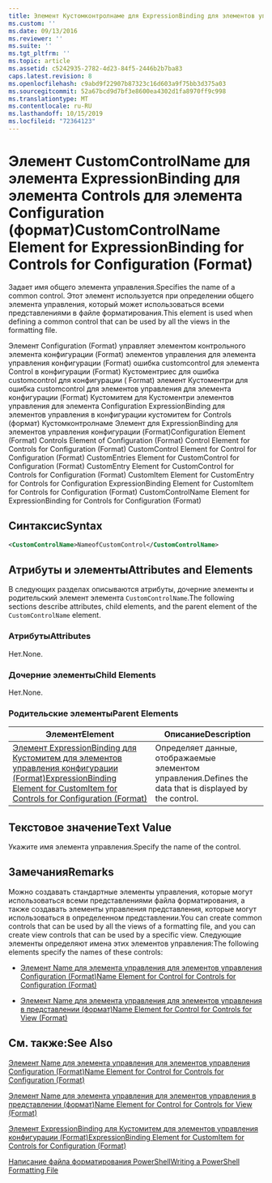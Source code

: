 ```yaml
---
title: Элемент Кустомконтролнаме для ExpressionBinding для элементов управления конфигурации (Format) | Документация Майкрософт
ms.custom: ''
ms.date: 09/13/2016
ms.reviewer: ''
ms.suite: ''
ms.tgt_pltfrm: ''
ms.topic: article
ms.assetid: c5242935-2782-4d23-84f5-2446b2b7ba83
caps.latest.revision: 8
ms.openlocfilehash: c9abd9f22907b87323c16d603a9f75bb3d375a03
ms.sourcegitcommit: 52a67bcd9d7bf3e8600ea4302d1fa8970ff9c998
ms.translationtype: MT
ms.contentlocale: ru-RU
ms.lasthandoff: 10/15/2019
ms.locfileid: "72364123"
---
```

# <a name="customcontrolname-element-for-expressionbinding-for-controls-for-configuration-format"></a><span data-ttu-id="f3ec0-102">Элемент CustomControlName для элемента ExpressionBinding для элемента Controls для элемента Configuration (формат)</span><span class="sxs-lookup"><span data-stu-id="f3ec0-102">CustomControlName Element for ExpressionBinding for Controls for Configuration (Format)</span></span>

<span data-ttu-id="f3ec0-103">Задает имя общего элемента управления.</span><span class="sxs-lookup"><span data-stu-id="f3ec0-103">Specifies the name of a common control.</span></span> <span data-ttu-id="f3ec0-104">Этот элемент используется при определении общего элемента управления, который может использоваться всеми представлениями в файле форматирования.</span><span class="sxs-lookup"><span data-stu-id="f3ec0-104">This element is used when defining a common control that can be used by all the views in the formatting file.</span></span>

<span data-ttu-id="f3ec0-105">Элемент Configuration (Format) управляет элементом контрольного элемента конфигурации (Format) элементов управления для элемента управления конфигурации (Format) ошибка customcontrol для элемента Control в конфигурации (Format) Кустоментриес для ошибка customcontrol для конфигурации ( Format) элемент Кустоментри для ошибка customcontrol для элементов управления для элемента конфигурации (Format) Кустомитем для Кустоментри элементов управления для элемента Configuration ExpressionBinding для элементов управления в конфигурации кустомитем for Controls (формат) Кустомконтролнаме Элемент для ExpressionBinding для элементов управления конфигурации (Format)</span><span class="sxs-lookup"><span data-stu-id="f3ec0-105">Configuration Element (Format) Controls Element of Configuration (Format) Control Element for Controls for Configuration (Format) CustomControl Element for Control for Configuration (Format) CustomEntries Element for CustomControl for Configuration (Format) CustomEntry Element for CustomControl for Controls for Configuration (Format) CustomItem Element for CustomEntry for Controls for Configuration ExpressionBinding Element for CustomItem for Controls for Configuration (Format) CustomControlName Element for ExpressionBinding for Controls for Configuration (Format)</span></span>

## <a name="syntax"></a><span data-ttu-id="f3ec0-106">Синтаксис</span><span class="sxs-lookup"><span data-stu-id="f3ec0-106">Syntax</span></span>

```xml
<CustomControlName>NameofCustomControl</CustomControlName>
```

## <a name="attributes-and-elements"></a><span data-ttu-id="f3ec0-107">Атрибуты и элементы</span><span class="sxs-lookup"><span data-stu-id="f3ec0-107">Attributes and Elements</span></span>

<span data-ttu-id="f3ec0-108">В следующих разделах описываются атрибуты, дочерние элементы и родительский элемент элемента `CustomControlName`.</span><span class="sxs-lookup"><span data-stu-id="f3ec0-108">The following sections describe attributes, child elements, and the parent element of the `CustomControlName` element.</span></span>

### <a name="attributes"></a><span data-ttu-id="f3ec0-109">Атрибуты</span><span class="sxs-lookup"><span data-stu-id="f3ec0-109">Attributes</span></span>

<span data-ttu-id="f3ec0-110">Нет.</span><span class="sxs-lookup"><span data-stu-id="f3ec0-110">None.</span></span>

### <a name="child-elements"></a><span data-ttu-id="f3ec0-111">Дочерние элементы</span><span class="sxs-lookup"><span data-stu-id="f3ec0-111">Child Elements</span></span>

<span data-ttu-id="f3ec0-112">Нет.</span><span class="sxs-lookup"><span data-stu-id="f3ec0-112">None.</span></span>

### <a name="parent-elements"></a><span data-ttu-id="f3ec0-113">Родительские элементы</span><span class="sxs-lookup"><span data-stu-id="f3ec0-113">Parent Elements</span></span>

|<span data-ttu-id="f3ec0-114">Элемент</span><span class="sxs-lookup"><span data-stu-id="f3ec0-114">Element</span></span>|<span data-ttu-id="f3ec0-115">Описание</span><span class="sxs-lookup"><span data-stu-id="f3ec0-115">Description</span></span>|
|-------------|-----------------|
|[<span data-ttu-id="f3ec0-116">Элемент ExpressionBinding для Кустомитем для элементов управления конфигурации (Format)</span><span class="sxs-lookup"><span data-stu-id="f3ec0-116">ExpressionBinding Element for CustomItem for Controls for Configuration (Format)</span></span>](./expressionbinding-element-for-customitem-for-controls-for-configuration-format.md)|<span data-ttu-id="f3ec0-117">Определяет данные, отображаемые элементом управления.</span><span class="sxs-lookup"><span data-stu-id="f3ec0-117">Defines the data that is displayed by the control.</span></span>|

## <a name="text-value"></a><span data-ttu-id="f3ec0-118">Текстовое значение</span><span class="sxs-lookup"><span data-stu-id="f3ec0-118">Text Value</span></span>

<span data-ttu-id="f3ec0-119">Укажите имя элемента управления.</span><span class="sxs-lookup"><span data-stu-id="f3ec0-119">Specify the name of the control.</span></span>

## <a name="remarks"></a><span data-ttu-id="f3ec0-120">Замечания</span><span class="sxs-lookup"><span data-stu-id="f3ec0-120">Remarks</span></span>

<span data-ttu-id="f3ec0-121">Можно создавать стандартные элементы управления, которые могут использоваться всеми представлениями файла форматирования, а также создавать элементы управления представления, которые могут использоваться в определенном представлении.</span><span class="sxs-lookup"><span data-stu-id="f3ec0-121">You can create common controls that can be used by all the views of a formatting file, and you can create view controls that can be used by a specific view.</span></span> <span data-ttu-id="f3ec0-122">Следующие элементы определяют имена этих элементов управления:</span><span class="sxs-lookup"><span data-stu-id="f3ec0-122">The following elements specify the names of these controls:</span></span>

- [<span data-ttu-id="f3ec0-123">Элемент Name для элемента управления для элементов управления Configuration (Format)</span><span class="sxs-lookup"><span data-stu-id="f3ec0-123">Name Element for Control for Controls for Configuration (Format)</span></span>](./name-element-for-control-for-controls-for-configuration-format.md)

- [<span data-ttu-id="f3ec0-124">Элемент Name для элемента управления для элементов управления в представлении (формат)</span><span class="sxs-lookup"><span data-stu-id="f3ec0-124">Name Element for Control for Controls for View (Format)</span></span>](./name-element-for-control-for-controls-for-view-format.md)

## <a name="see-also"></a><span data-ttu-id="f3ec0-125">См. также:</span><span class="sxs-lookup"><span data-stu-id="f3ec0-125">See Also</span></span>

[<span data-ttu-id="f3ec0-126">Элемент Name для элемента управления для элементов управления Configuration (Format)</span><span class="sxs-lookup"><span data-stu-id="f3ec0-126">Name Element for Control for Controls for Configuration (Format)</span></span>](./name-element-for-control-for-controls-for-configuration-format.md)

[<span data-ttu-id="f3ec0-127">Элемент Name для элемента управления для элементов управления в представлении (формат)</span><span class="sxs-lookup"><span data-stu-id="f3ec0-127">Name Element for Control for Controls for View (Format)</span></span>](./name-element-for-control-for-controls-for-view-format.md)

[<span data-ttu-id="f3ec0-128">Элемент ExpressionBinding для Кустомитем для элементов управления конфигурации (Format)</span><span class="sxs-lookup"><span data-stu-id="f3ec0-128">ExpressionBinding Element for CustomItem for Controls for Configuration (Format)</span></span>](./expressionbinding-element-for-customitem-for-controls-for-configuration-format.md)

[<span data-ttu-id="f3ec0-129">Написание файла форматирования PowerShell</span><span class="sxs-lookup"><span data-stu-id="f3ec0-129">Writing a PowerShell Formatting File</span></span>](./writing-a-powershell-formatting-file.md)
